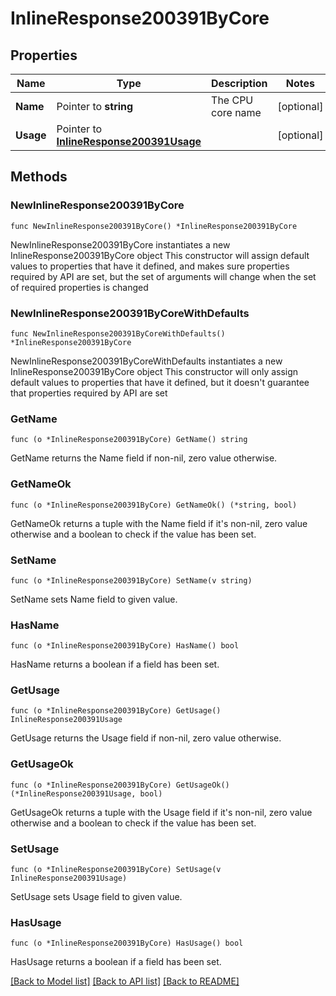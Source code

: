 # InlineResponse200391ByCore

## Properties

Name | Type | Description | Notes
------------ | ------------- | ------------- | -------------
**Name** | Pointer to **string** | The CPU core name | [optional] 
**Usage** | Pointer to [**InlineResponse200391Usage**](InlineResponse200391Usage.md) |  | [optional] 

## Methods

### NewInlineResponse200391ByCore

`func NewInlineResponse200391ByCore() *InlineResponse200391ByCore`

NewInlineResponse200391ByCore instantiates a new InlineResponse200391ByCore object
This constructor will assign default values to properties that have it defined,
and makes sure properties required by API are set, but the set of arguments
will change when the set of required properties is changed

### NewInlineResponse200391ByCoreWithDefaults

`func NewInlineResponse200391ByCoreWithDefaults() *InlineResponse200391ByCore`

NewInlineResponse200391ByCoreWithDefaults instantiates a new InlineResponse200391ByCore object
This constructor will only assign default values to properties that have it defined,
but it doesn't guarantee that properties required by API are set

### GetName

`func (o *InlineResponse200391ByCore) GetName() string`

GetName returns the Name field if non-nil, zero value otherwise.

### GetNameOk

`func (o *InlineResponse200391ByCore) GetNameOk() (*string, bool)`

GetNameOk returns a tuple with the Name field if it's non-nil, zero value otherwise
and a boolean to check if the value has been set.

### SetName

`func (o *InlineResponse200391ByCore) SetName(v string)`

SetName sets Name field to given value.

### HasName

`func (o *InlineResponse200391ByCore) HasName() bool`

HasName returns a boolean if a field has been set.

### GetUsage

`func (o *InlineResponse200391ByCore) GetUsage() InlineResponse200391Usage`

GetUsage returns the Usage field if non-nil, zero value otherwise.

### GetUsageOk

`func (o *InlineResponse200391ByCore) GetUsageOk() (*InlineResponse200391Usage, bool)`

GetUsageOk returns a tuple with the Usage field if it's non-nil, zero value otherwise
and a boolean to check if the value has been set.

### SetUsage

`func (o *InlineResponse200391ByCore) SetUsage(v InlineResponse200391Usage)`

SetUsage sets Usage field to given value.

### HasUsage

`func (o *InlineResponse200391ByCore) HasUsage() bool`

HasUsage returns a boolean if a field has been set.


[[Back to Model list]](../README.md#documentation-for-models) [[Back to API list]](../README.md#documentation-for-api-endpoints) [[Back to README]](../README.md)


